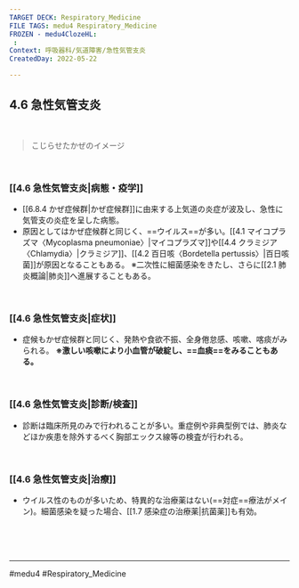 ```yaml
---
TARGET DECK: Respiratory_Medicine
FILE TAGS: medu4 Respiratory_Medicine
FROZEN - medu4ClozeHL:
 : 
Context: 呼吸器科/気道障害/急性気管支炎
CreatedDay: 2022-05-22

---
```


## 4.6 急性気管支炎

<br>

>こじらせたかぜのイメージ

<br>

### [[4.6 急性気管支炎|病態・疫学]]
* [[6.8.4 かぜ症候群|かぜ症候群]]に由来する上気道の炎症が波及し、急性に気管支の炎症を呈した病態。
* 原因としてはかぜ症候群と同じく、==ウイルス==が多い。[[4.1 マイコプラズマ〈Mycoplasma pneumoniae〉|マイコプラズマ]]や[[4.4 クラミジア〈Chlamydia〉|クラミジア]]、[[4.2 百日咳〈Bordetella pertussis〉|百日咳菌]]が原因となることもある。
 ※二次性に細菌感染をきたし、さらに[[2.1 肺炎概論|肺炎]]へ進展することもある。
<!--ID: 1653205808287-->


<br>

### [[4.6 急性気管支炎|症状]]
* 症候もかぜ症候群と同じく、発熱や食欲不振、全身倦怠感、咳嗽、喀痰がみられる。
**※激しい咳嗽により小血管が破綻し、==血痰==をみることもある。**
<!--ID: 1655255854357-->


<br>

### [[4.6 急性気管支炎|診断/検査]]
* 診断は臨床所見のみで行われることが多い。重症例や非典型例では、肺炎などほか疾患を除外するべく胸部エックス線等の検査が行われる。

<br>

### [[4.6 急性気管支炎|治療]]
* ウイルス性のものが多いため、特異的な治療薬はない(==対症==療法がメイン)。細菌感染を疑った場合、[[1.7 感染症の治療薬|抗菌薬]]も有効。
<!--ID: 1653205808295-->


<br><br><br>

---
#medu4 #Respiratory_Medicine